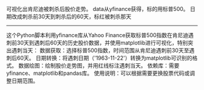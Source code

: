 可视化出肯尼迪被刺杀后股价走势。
data从yfinance获得，标的用标普500。
日期改成刺杀前30天到刺杀后的60天，标红被刺杀那天

---
这个Python脚本利用yfinance库从Yahoo Finance获取标普500指数在肯尼迪遇刺前30天到遇刺后60天的历史股价数据，并使用matplotlib进行可视化，特别突出遇刺当天：
数据获取：选择标普500指数，时间范围从肯尼迪遇刺前30天至遇刺后60天。
日期转换：将遇刺日期（'1963-11-22'）转换为matplotlib可识别的格式。
数据绘图：绘制股价走势图，并用红线标注遇刺当天。
依赖库：需要yfinance、matplotlib和pandas库。
使用说明：可以根据需要更换股票代码或调整日期范围。
